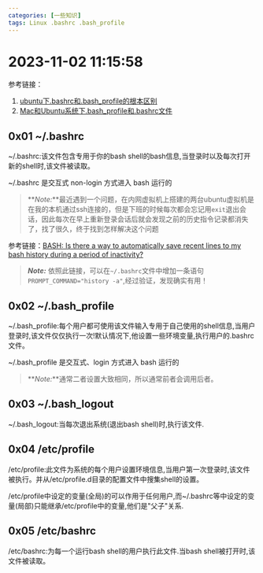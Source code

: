 ```yaml
---
categories: [一些知识]
tags: Linux .bashrc .bash_profile
---
```

# 2023-11-02 11:15:58
参考链接：
1. [ubuntu下.bashrc和.bash_profile的根本区别](https://my.oschina.net/chinaliuhan/blog/3065301)
2. [Mac和Ubuntu系统下.bash_profile和.bashrc文件](https://blog.csdn.net/Codeur/article/details/54783288?depth_1-utm_source=distribute.pc_relevant.none-task-blog-2~default~BlogCommendFromBaidu~Rate-1-54783288-blog-100872549.235%5Ev38%5Epc_relevant_sort)
## 0x01 ~/.bashrc
~/.bashrc:该文件包含专用于你的bash shell的bash信息,当登录时以及每次打开新的shell时,该文件被读取。

~/.bashrc 是交互式 non-login 方式进入 bash 运行的
> **_Note:_**最近遇到一个问题，在内网虚拟机上搭建的两台ubuntu虚拟机是在我的本机通过ssh连接的，但是下班的时候每次都会忘记用`exit`退出会话，因此每次在早上重新登录会话后就会发现之前的历史指令记录都消失了，找了很久，终于找到怎样解决这个问题

参考链接：[BASH: Is there a way to automatically save recent lines to my bash history during a period of inactivity?](https://stackoverflow.com/questions/26028060/bash-is-there-a-way-to-automatically-save-recent-lines-to-my-bash-history-durin/40158199#40158199)

> **_Note:_** 依照此链接，可以在`~/.bashrc`文件中增加一条语句`PROMPT_COMMAND="history -a"`,经过验证，发现确实有用！
## 0x02 ~/.bash_profile
~/.bash_profile:每个用户都可使用该文件输入专用于自己使用的shell信息,当用户登录时,该文件仅仅执行一次!默认情况下,他设置一些环境变量,执行用户的.bashrc文件。

~/.bash_profile 是交互式、login 方式进入 bash 运行的

> **_Note:_**通常二者设置大致相同，所以通常前者会调用后者。
## 0x03 ~/.bash_logout
~/.bash_logout:当每次退出系统(退出bash shell)时,执行该文件. 
## 0x04 /etc/profile
/etc/profile:此文件为系统的每个用户设置环境信息,当用户第一次登录时,该文件被执行。并从/etc/profile.d目录的配置文件中搜集shell的设置。

/etc/profile中设定的变量(全局)的可以作用于任何用户,而~/.bashrc等中设定的变量(局部)只能继承/etc/profile中的变量,他们是"父子"关系.
## 0x05 /etc/bashrc
/etc/bashrc:为每一个运行bash shell的用户执行此文件.当bash shell被打开时,该文件被读取。

